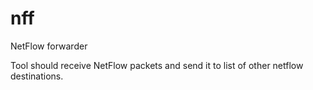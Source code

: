 # nff
NetFlow forwarder

Tool should receive NetFlow packets and send it to list of other netflow destinations.

